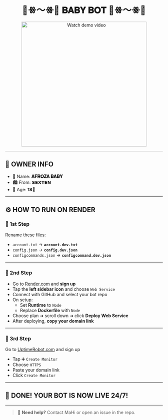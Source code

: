 <h1 align="center">🌸ꗥ～ꗥ🌸 𝐁𝐀𝐁𝐘 𝐁𝐎𝐓 🌸ꗥ～ꗥ🌸 </h1>

<p align="center">
  <a href="https://files.catbox.moe/o0hs41.jpg">
    <img src="https://files.catbox.moe/o0hs41.jpg" alt="Watch demo video" width="400"/>
  </a>
</p>

---

## 👤 OWNER INFO

- 👑 Name: **𝐀𝐅𝐑𝐎𝐙𝐀 𝐁𝐀𝐁𝐘**
- 🏙️ From: **𝗦𝗘𝗫𝗧𝗘𝗡**
- 🎂 Age: **18💋**

---

## ⚙️ HOW TO RUN ON RENDER

### 🥇 1st Step
Rename these files:
- `account.txt` → **`account.dev.txt`**
- `config.json` → **`config.dev.json`**
- `configcommands.json` → **`configcommand.dev.json`**

---

### 🥈 2nd Step
- Go to [Render.com](https://render.com) and **sign up**
- Tap the **left sidebar icon** and choose `Web Service`
- Connect with GitHub and select your bot repo
- On setup:
  - Set **Runtime** to `Node`
  - Replace **Dockerfile** with `Node`
- Choose plan ➜ scroll down ➜ click **Deploy Web Service**
- After deploying, **copy your domain link**

---

### 🥉 3rd Step
Go to [UptimeRobot.com](https://uptimerobot.com) and sign up

- Tap ➕ `Create Monitor`
- Choose `HTTPS`
- Paste your domain link
- Click `Create Monitor`

---

## 🎉 DONE! YOUR BOT IS NOW LIVE 24/7!

---

> 🤖 **Need help?** Contact MaHi or open an issue in the repo.
